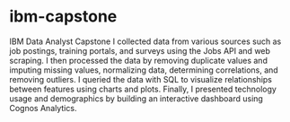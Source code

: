 # ibm-capstone
IBM Data Analyst Capstone
I collected data from various sources such as job postings, training portals, and surveys using the Jobs API and web scraping. 
I then processed the data by removing duplicate values and imputing missing values, normalizing data, determining correlations, and removing outliers.
I queried the data with SQL to visualize relationships between features using charts and plots.
Finally, I presented technology usage and demographics by building an interactive dashboard using Cognos Analytics.
